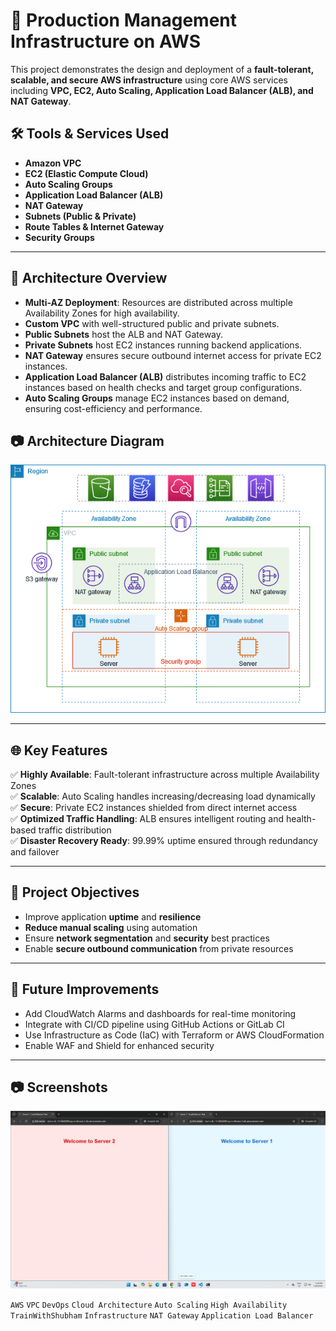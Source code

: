 # 🚀 Production Management Infrastructure on AWS

This project demonstrates the design and deployment of a **fault-tolerant, scalable, and secure AWS infrastructure** using core AWS services including **VPC, EC2, Auto Scaling, Application Load Balancer (ALB), and NAT Gateway**.

## 🛠️ Tools & Services Used

- **Amazon VPC**
- **EC2 (Elastic Compute Cloud)**
- **Auto Scaling Groups**
- **Application Load Balancer (ALB)**
- **NAT Gateway**
- **Subnets (Public & Private)**
- **Route Tables & Internet Gateway**
- **Security Groups**

---

## 🧱 Architecture Overview

- **Multi-AZ Deployment**: Resources are distributed across multiple Availability Zones for high availability.
- **Custom VPC** with well-structured public and private subnets.
- **Public Subnets** host the ALB and NAT Gateway.
- **Private Subnets** host EC2 instances running backend applications.
- **NAT Gateway** ensures secure outbound internet access for private EC2 instances.
- **Application Load Balancer (ALB)** distributes incoming traffic to EC2 instances based on health checks and target group configurations.
- **Auto Scaling Groups** manage EC2 instances based on demand, ensuring cost-efficiency and performance.

## 📷  Architecture Diagram
![Image Alt](https://github.com/Dineshborse1997/Production-Management-Infrastructur-AWS/blob/7f56934e463f86421cc06d97ce44adaeb186fe2a/Screenshot/pp%20arch.png)

---

## 🌐 Key Features

✅ **Highly Available**: Fault-tolerant infrastructure across multiple Availability Zones  
✅ **Scalable**: Auto Scaling handles increasing/decreasing load dynamically  
✅ **Secure**: Private EC2 instances shielded from direct internet access  
✅ **Optimized Traffic Handling**: ALB ensures intelligent routing and health-based traffic distribution  
✅ **Disaster Recovery Ready**: 99.99% uptime ensured through redundancy and failover  

---

## 📌 Project Objectives

- Improve application **uptime** and **resilience**
- **Reduce manual scaling** using automation
- Ensure **network segmentation** and **security** best practices
- Enable **secure outbound communication** from private resources

---

## 🧪 Future Improvements

- Add CloudWatch Alarms and dashboards for real-time monitoring  
- Integrate with CI/CD pipeline using GitHub Actions or GitLab CI  
- Use Infrastructure as Code (IaC) with Terraform or AWS CloudFormation  
- Enable WAF and Shield for enhanced security  

---

## 📷 Screenshots

![Image Alt](https://github.com/Dineshborse1997/Production-Management-Infrastructur-AWS/blob/e7b2a90d84353141945318a4f5f5c540772db139/Screenshot/Screenshot%202025-07-28%20174836.png)



`AWS` `VPC` `DevOps` `Cloud Architecture` `Auto Scaling` `High Availability` `TrainWithShubham` `Infrastructure` `NAT Gateway` `Application Load Balancer`
